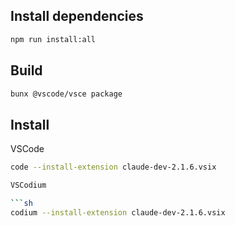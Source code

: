 ## Install dependencies

```sh
npm run install:all
```

## Build

```sh
bunx @vscode/vsce package
```

## Install

VSCode

```sh
code --install-extension claude-dev-2.1.6.vsix

VSCodium

```sh
codium --install-extension claude-dev-2.1.6.vsix
```